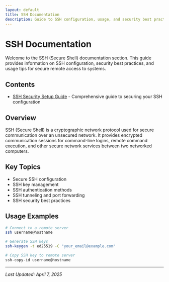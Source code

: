 ```yaml
---
layout: default
title: SSH Documentation
description: Guide to SSH configuration, usage, and security best practices
---
```


# SSH Documentation

Welcome to the SSH (Secure Shell) documentation section. This guide provides information on SSH configuration, security best practices, and usage tips for secure remote access to systems.

## Contents

- [SSH Security Setup Guide](/documentation-projects/ssh/ssh_security_setup_guide.html) - Comprehensive guide to securing your SSH configuration

## Overview

SSH (Secure Shell) is a cryptographic network protocol used for secure communication over an unsecured network. It provides encrypted communication sessions for command-line logins, remote command execution, and other secure network services between two networked computers.

## Key Topics

- Secure SSH configuration
- SSH key management
- SSH authentication methods
- SSH tunneling and port forwarding
- SSH security best practices

## Usage Examples

```bash
# Connect to a remote server
ssh username@hostname

# Generate SSH keys
ssh-keygen -t ed25519 -C "your_email@example.com"

# Copy SSH key to remote server
ssh-copy-id username@hostname
```

---

*Last Updated: April 7, 2025*

